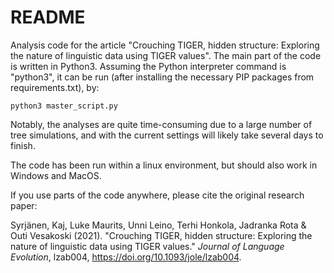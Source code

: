 # README

Analysis code for the article "Crouching TIGER, hidden structure: Exploring the nature of linguistic data using TIGER values". The main part of the code is written in Python3. Assuming the Python interpreter command is "python3", it can be run (after installing the necessary PIP packages from requirements.txt), by:

    python3 master_script.py
    
Notably, the analyses are quite time-consuming due to a large number of tree simulations, and with the current settings will likely take several days to finish.
    
The code has been run within  a linux environment, but should also work in Windows and MacOS.

If you use parts of the code anywhere, please cite the original research paper:

Syrjänen, Kaj, Luke Maurits, Unni Leino, Terhi Honkola, Jadranka Rota & Outi Vesakoski (2021). "Crouching TIGER, hidden structure: Exploring the nature of linguistic data using TIGER values." <em>Journal of Language Evolution</em>, lzab004, https://doi.org/10.1093/jole/lzab004.
 
